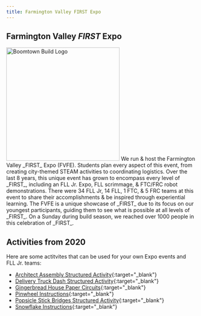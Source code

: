 ```yaml
---
title: Farmington Valley FIRST Expo
---
```


## Farmington Valley _FIRST_ Expo
<img class="float-left" alt="Boomtown Build Logo" style="width:300px;" src="{{ site.url }}/assets/img/FIRST-logos/Boomtown-Build-logo.jpg"/>
We run & host the Farmington Valley _FIRST_ Expo (FVFE). Students plan every aspect of this event, from creating city-themed STEAM activities to coordinating logistics. Over the last 8 years, this unique event has grown to encompass every level of _FIRST_, including an FLL Jr. Expo, FLL scrimmage, & FTC/FRC robot demonstrations. There were 34 FLL Jr, 14 FLL, 1 FTC, & 5 FRC teams at this event to share their accomplishments & be inspired through experiential learning. The FVFE is a unique showcase of _FIRST_ due to its focus on our youngest participants, guiding them to see what is possible at all levels of _FIRST_. On a Sunday during build season, we reached over 1000 people in this celebration of _FIRST_.


## Activities from 2020
Here are some actitvites that can be used for your own Expo events and FLL Jr. teams:
* [Architect Assembly Structured Activity](https://drive.google.com/file/d/1gIQXTvs16d_LLYd8Gc_4ASJzXgzWFL2n/view){:target="_blank"}
* [Delivery Truck Dash Structured Activity](https://drive.google.com/file/d/1KvIu9n1Sk6wrI985ahchIznALPnHjj1z/view){:target="_blank"}
* [Gingerbread House Paper Circuits](https://drive.google.com/file/d/15ObwQ5PltB43tfF0R2fnmPSGbTPZCBqF/view){:target="_blank"}
* [Pinwheel Instructions](https://drive.google.com/file/d/14vT7fuzKDc57NsDLsy2Ktseh-kDqmll7/view){:target="_blank"}
* [Popsicle Stick Bridges Structured Activity](https://drive.google.com/file/d/1M6Sl4v65oLXQaTpIUOWftB4EywbpPA9X/view){:target="_blank"}
* [Snowflake Instructions](https://drive.google.com/file/d/1qSpENS9ygt8nuTwIUQ1PoEblq5DYB3mL/view){:target="_blank"}

<!--<div width="100%" style="text-align:center;margin-top:1em;">
  <a class="btn" href="https://docs.google.com/forms/d/e/1FAIpQLSdNXVEoMg2jUBoxKcRzrTYhRzloZFlHoDk8bpoD3kAnWWhb0A/viewform?usp=sf_link" target="_blank">Expo Registration</a>
</div>
-->
